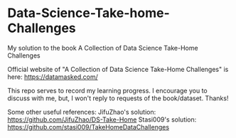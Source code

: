 # Data-Science-Take-home-Challenges
My solution to the book A Collection of Data Science Take-Home Challenges

Official website of  "A Collection of Data Science Take-Home Challenges" is here: https://datamasked.com/

This repo serves to record my learning progress. I encourage you to discuss with me, but, I won't reply
to requests of the book/dataset. Thanks!

Some other useful references:
JifuZhao's solution: https://github.com/JifuZhao/DS-Take-Home
Stasi009's solution:  https://github.com/stasi009/TakeHomeDataChallenges
